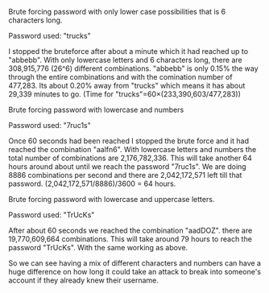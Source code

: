Brute forcing password with only lower case possibilities that is 6 characters long.

Password used: "trucks" 

I stopped the bruteforce after about a minute which it had reached up to "abbebb". With only 
lowercase letters and 6 characters long, there are 308,915,776 (26^6) different combinations. "abbebb"
is only 0.15% the way through the entire combinations and with the comination number of 477,283.
Its about 0.20% away from "trucks" which means it has about 29,339 minutes to go.
(Time for "trucks"=60×(233,390,603/477,283))


Brute forcing password with lowercase and numbers

Password used: "7ruc1s"

Once 60 seconds had been reached I stopped the brute force and it had reached the combination
"aalfn6". With lowercase letters and numbers the total number of combinations are 2,176,782,336. 
This will take another 64 hours around about until we reach the password "7ruc1s". We are doing 8886 combinations
per second and there are 2,042,172,571 left till that password. (2,042,172,571/8886)/3600 = 64 hours.


Brute forcing password with lowercase and uppercase letters.

Password used: "TrUcKs"

After about 60 seconds we reached the combination "aadDOZ". there are 19,770,609,664 combinations.
This will take around 79 hours to reach the password "TrUcKs". With the same working as above.


So we can see having a mix of different characters and numbers can have a huge difference on 
how long it could take an attack to break into someone's account if they already knew their username.

